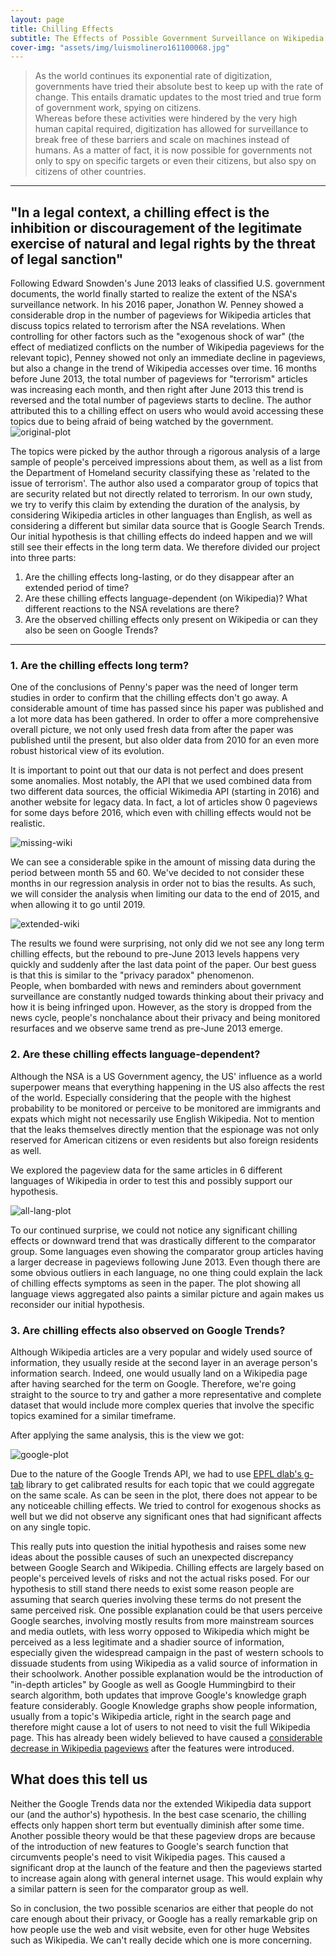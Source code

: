 ```yaml
---
layout: page
title: Chilling Effects
subtitle: The Effects of Possible Government Surveillance on Wikipedia and Google Trends
cover-img: "assets/img/luismolinero161100068.jpg"
---
```

> As the world continues its exponential rate of digitization, governments have tried their absolute best to keep up with the rate of change.
This entails dramatic updates to the most tried and true form of government work, spying on citizens.  
> Whereas before these activities were hindered by the very high human capital required, digitization has allowed for surveillance to break free of these barriers and scale on machines instead of humans.
As a matter of fact, it is now possible for governments not only to spy on specific targets or even their citizens, but also spy on citizens of other countries.

-----------------------
## "In a legal context, a chilling effect is the inhibition or discouragement of the legitimate exercise of natural and legal rights by the threat of legal sanction"
Following Edward Snowden's June 2013 leaks of classified U.S. government documents, the world finally started to realize the extent of the NSA's surveillance network.
In his 2016 paper, Jonathon W. Penney showed a considerable drop in the number of pageviews for Wikipedia articles that discuss topics related to terrorism after the NSA revelations.
When controlling for other factors such as the "exogenous shock of war" (the effect of mediatized conflicts on the number of Wikipedia pageviews for the relevant topic), Penney showed not only an immediate decline in pageviews, but also a change in the trend of Wikipedia accesses over time.
16 months before June 2013, the total number of pageviews for "terrorism" articles was increasing each month, and then right after June 2013 this trend is reversed and the total number of pageviews starts to decline.
The author attributed this to a chilling effect on users who would avoid accessing these topics due to being afraid of being watched by the government.
![original-plot](assets/img/paper-plot-4a.png)

The topics were picked by the author through a rigorous analysis of a large sample of people's perceived impressions about them, as well as a list from the Department of Homeland security classifying these as 'related to the issue of terrorism'. The author also used a comparator group of topics that are security related but not directly related to terrorism.
In our own study, we try to verify this claim by extending the duration of the analysis, by considering Wikipedia articles in other languages than English, as well  as considering a different but similar data source that is Google Search Trends.
Our initial hypothesis is that chilling effects do indeed happen and we will still see their effects in the long term data.
We therefore divided our project into three parts:

1. Are the chilling effects long-lasting, or do they disappear after an extended period of time?
2. Are these chilling effects language-dependent (on Wikipedia)? What different reactions to the NSA revelations are there?
3. Are the observed chilling effects only present on Wikipedia or can they also be seen on Google Trends?


-----------------------
### 1. Are the chilling effects long term?
One of the conclusions of Penny's paper was the need of longer term studies in order to confirm that the chilling effects don't go away.
A considerable amount of time has passed since his paper was published and a lot more data has been gathered.
In order to offer a more comprehensive overall picture, we not only used fresh data from after the paper was published until the present, but also older data from 2010 for an even more robust historical view of its evolution. 

It is important to point out that our data is not perfect and does present some anomalies.
Most notably, the API that we used combined data from two different data sources, the official Wikimedia API (starting in 2016) and another website for legacy data.
In fact, a lot of articles show 0 pageviews for some days before 2016, which even with chilling effects would not be realistic.

![missing-wiki](assets/img/missing-data-wiki.png)

We can see a considerable spike in the amount of missing data during the period between month 55 and 60.
We've decided to not consider these months in our regression analysis in order not to bias the results.
As such, we will consider the analysis when limiting our data to the end of 2015, and when allowing it to go until 2019.

<!---
<html><head>
    <style>
body {
    margin-left: auto;
    margin-right: auto;
}
.dropdown-wrapper > div {
    border: 1px solid;
}

.dropdown-wrapper-child {
    margin: auto;
    display: flex;
}

.dropdown-wrapper-child div {
    flex-grow: 1;
    width: 0;
}

.dropdown-wrapper {
    display: inline-block;
}
    </style>

</head><body><div class="dropdown-wrapper">
    <select class="dropdown-wrapper-child" id="ProjectsDropdown">
        <option value="assets/html/sample_plot.html">Sample1</option>
        <option value="assets/html/sample_plot.html">Sample1</option>
        <option value="assets/html/sample_plot.html">Sample1</option>
        <option value="assets/html/sample_plot.html">Sample1</option>
        <option value="assets/html/sample_plot.html">Sample1</option>
        <option value="assets/html/sample_plot.html">Sample1</option>
    </select>
</div>
 <object id="plot" style="height: 450pt;width: 100%;" type="text/html" data="assets/html/sample_plot.html" ></object>

<script>
    function loadProjectPlot() {
        var plot = document.getElementById("plot");
        plot.data = this.value;
        return false;
    }
document.getElementById("ProjectsDropdown").onchange = loadProjectPlot;
</script>

</body></html>
-->

![extended-wiki](assets/img/extended-wiki.png)

The results we found were surprising, not only did we not see any long term chilling effects, but the rebound to pre-June 2013 levels happens very quickly and suddenly after the last data point of the paper.
Our best guess is that this is similar to the "privacy paradox" phenomenon.  
People, when bombarded with news and reminders about government surveillance are constantly nudged towards thinking about their privacy and how it is being infringed upon.
However, as the story is dropped from the news cycle, people's nonchalance about their privacy and being monitored resurfaces and we observe same trend as pre-June 2013 emerge.
<!-- very nice explanation! -->


### 2. Are these chilling effects language-dependent?
Although the NSA is a US Government agency, the US' influence as a world superpower means that everything happening in the US also affects the rest of the world. Especially considering that the people with the highest probability to be monitored or perceive to be monitored are immigrants and expats which might not necessarily use English Wikipedia. Not to mention that the leaks themselves directly mention that the espionage was not only reserved for American citizens or even residents but also foreign residents as well.  

We explored the pageview data for the same articles in 6 different languages of Wikipedia in order to test this and possibly support our hypothesis.


<!---
<html><head>
    <style>
body {
    margin-left: auto;
    margin-right: auto;
}
.dropdown-wrapper > div {
    border: 1px solid;
}

.dropdown-wrapper-child {
    margin: auto;
    display: flex;
}

.dropdown-wrapper-child div {
    flex-grow: 1;
    width: 0;
}

.dropdown-wrapper {
    display: inline-block;
}
    </style>

</head><body><div class="dropdown-wrapper">
    <select class="dropdown-wrapper-child" id="ProjectsDropdown">
        <option value="assets/html/sample_plot.html">Sample1</option>
        <option value="assets/html/sample_plot.html">Sample1</option>
        <option value="assets/html/sample_plot.html">Sample1</option>
        <option value="assets/html/sample_plot.html">Sample1</option>
        <option value="assets/html/sample_plot.html">Sample1</option>
        <option value="assets/html/sample_plot.html">Sample1</option>
    </select>
</div>
 <object id="plot" style="height: 450pt;width: 100%;" type="text/html" data="assets/html/sample_plot.html" ></object>

<script>
    function loadProjectPlot() {
        var plot = document.getElementById("plot");
        plot.data = this.value;
        return false;
    }
document.getElementById("ProjectsDropdown").onchange = loadProjectPlot;
</script>

</body></html>
-->

![all-lang-plot](assets/img/all-lang-plot.jpeg)

To our continued surprise, we could not notice any significant chilling effects or downward trend that was drastically different to the comparator group. Some languages even showing the comparator group articles having a larger decrease in pageviews following June 2013. Even though there are some obvious outliers in each language, no one thing could explain the lack of chilling effects symptoms as seen in the paper. The plot showing all language views aggregated also paints a similar picture and again makes us reconsider our initial hypothesis.

###  3. Are chilling effects also observed on Google Trends?
Although Wikipedia articles are a very popular and widely used source of information, they usually reside at the second layer in an average person's information search.
Indeed, one would usually land on a Wikipedia page after having searched for the term on Google.
Therefore, we're going straight to the source to try and gather a more representative and complete dataset that would include more complex queries that involve the specific topics examined for a similar timeframe.  

After applying the same analysis, this is the view we got:

![google-plot](assets/img/google-plot.png)

<!---
 <object id="plot" style="height: 450pt;width: 100%;" type="text/html" data="assets/html/sample_plot.html" ></object>
-->

Due to the nature of the Google Trends API, we had to use [EPFL dlab's g-tab](https://github.com/epfl-dlab/GoogleTrendsAnchorBank) library to get calibrated results for each topic that we could aggregate on the same scale.
As can be seen in the plot, there does not appear to be any noticeable chilling effects.
We tried to control for exogenous shocks as well but we did not observe any significant ones that had significant affects on any single topic.

This really puts into question the initial hypothesis and raises some new ideas about the possible causes of such an unexpected discrepancy between Google Search and Wikipedia.
Chilling effects are largely based on people's perceived levels of risks and not the actual risks posed.
For our hypothesis to still stand there needs to exist some reason people are assuming that search queries involving these terms do not present the same perceived risk. 
One possible explanation could be that users perceive Google searches, involving mostly results from more mainstream sources and media outlets, with less worry  opposed to Wikipedia which might be perceived as a less legitimate and a shadier source of information, especially given the widespread campaign in the past of western schools to dissuade students from using Wikipedia as a valid source of information in their schoolwork.
Another possible explanation would be the introduction of "in-depth articles" by Google as well as Google Hummingbird to their search algorithm, both updates that improve Google's knowledge graph feature considerably.
Google Knowledge graphs show people information, usually from a topic's Wikipedia article, right in the search page and therefore might cause a lot of users to not need to visit the full Wikipedia page.
This has already been widely believed to have caused a [considerable decrease in Wikipedia pageviews](https://www.theregister.com/2014/01/13/google_stabs_wikipedia_in_the_front) after the features were introduced.



## What does this tell us
Neither the Google Trends data nor the extended Wikipedia data support our (and the author's) hypothesis.
In the best case scenario, the chilling effects only happen short term but eventually diminish after some time.
Another possible theory would be that these pageview drops are because of the introduction of new features to Google's search function that circumvents people's need to visit Wikipedia pages.
This caused a significant drop at the launch of the feature and then the pageviews started to increase again along with general internet usage. 
This would explain why a similar pattern is seen for the comparator group as well.

So in conclusion, the two possible scenarios are either that people do not care enough about their privacy, or Google has a really remarkable grip on how people use the web and visit website, even for other huge Websites such as Wikipedia. 
We can't really decide which one is more concerning.
